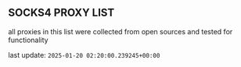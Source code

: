## SOCKS4 PROXY LIST

all proxies in this list were collected from open sources and tested for functionality

last update: `2025-01-20 02:20:00.239245+00:00`